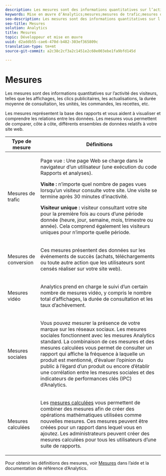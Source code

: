 ```yaml
---
description: Les mesures sont des informations quantitatives sur l’activité des visiteurs, telles que les affichages, les clics publicitaires, les actualisations, la durée moyenne de consultation, les unités, les commandes, les recettes, etc.
keywords: Mise en œuvre d’Analytics;mesures;mesures de trafic;mesures de conversion;mesures vidéo;mesures sociales;mesures calculées;page vue;visite;visiteur unique
seo-description: Les mesures sont des informations quantitatives sur l’activité des visiteurs, telles que les affichages, les clics publicitaires, les actualisations, la durée moyenne de consultation, les unités, les commandes, les recettes, etc.
seo-title: Mesures
solution: Analytics
title: Mesures
topic: Développeur et mise en œuvre
uuid: d2addb55-cae6-470d-b482-303ef365809c
translation-type: tm+mt
source-git-commit: a2c38c2cf3a2c1451e2c60e003ebe1fa9bfd145d

---
```



# Mesures

Les mesures sont des informations quantitatives sur l’activité des visiteurs, telles que les affichages, les clics publicitaires, les actualisations, la durée moyenne de consultation, les unités, les commandes, les recettes, etc.

Les mesures représentent la base des rapports et vous aident à visualiser et comprendre les relations entre les données. Les mesures vous permettent de comparer, côte à côte, différents ensembles de données relatifs à votre site web.

<table id="table_2FA18126829241DE897CFCE9BAE9F4AD"> 
 <thead> 
  <tr> 
   <th colname="col1" class="entry"> Type de mesure </th> 
   <th colname="col2" class="entry"> Définitions </th> 
  </tr> 
 </thead>
 <tbody> 
  <tr> 
   <td colname="col1"> <p>Mesures de trafic </p> </td> 
   <td colname="col2"> <p> <b></b> Page vue : Une page Web se charge dans le navigateur d’un utilisateur (une exécution du code Rapports et analyses). </p> <p> <b>Visite :</b> n’importe quel nombre de pages vues lorsqu’un visiteur consulte votre site. Une visite se termine après 30 minutes d’inactivité. </p> <p> <b>Visiteur unique :</b> visiteur consultant votre site pour la première fois au cours d’une période donnée (heure, jour, semaine, mois, trimestre ou année). Cela comprend également les visiteurs uniques pour n’importe quelle période. </p> </td> 
  </tr> 
  <tr> 
   <td colname="col1"> <p>Mesures de conversion </p> </td> 
   <td colname="col2"> <p> Ces mesures présentent des données sur les événements de succès (achats, téléchargements ou toute autre action que les utilisateurs sont censés réaliser sur votre site web). </p> </td> 
  </tr> 
  <tr> 
   <td colname="col1"> <p>Mesures vidéo </p> </td> 
   <td colname="col2"> <p>Analytics prend en charge le suivi d’un certain nombre de mesures vidéo, y compris le nombre total d’affichages, la durée de consultation et les taux d’achèvement. </p> </td> 
  </tr> 
  <tr> 
   <td colname="col1"> <p>Mesures sociales </p> </td> 
   <td colname="col2"> <p> Vous pouvez mesurer la présence de votre marque sur les réseaux sociaux. Les mesures sociales fonctionnent avec les mesures Analytics standard. La combinaison de ces mesures et des mesures calculées vous permet de consulter un rapport qui affiche la fréquence à laquelle un produit est mentionné, d’évaluer l’opinion du public à l’égard d’un produit ou encore d’établir une corrélation entre les mesures sociales et des indicateurs de performances clés (IPC) d’Analytics. </p> </td> 
  </tr> 
  <tr> 
   <td colname="col1"> <p>Mesures calculées </p> </td> 
   <td colname="col2"> <p>Les <a href="https://marketing.adobe.com/resources/help/en_US/reference/calculated_metric.html" format="html" scope="external">mesures calculées</a> vous permettent de combiner des mesures afin de créer des opérations mathématiques utilisées comme nouvelles mesures. Ces mesures peuvent être créées pour un rapport dans lequel vous en ajoutez. Les administrateurs peuvent créer des mesures calculées pour tous les utilisateurs d’une suite de rapports. </p> </td> 
  </tr> 
 </tbody> 
</table>

Pour obtenir les définitions des mesures, voir [Mesures](https://marketing.adobe.com/resources/help/en_US/reference/metrics.html) dans l’aide et la documentation de référence d’Analytics.
